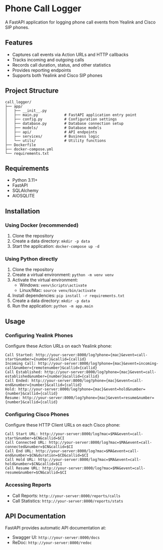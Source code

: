 # Phone Call Logger

A FastAPI application for logging phone call events from Yealink and Cisco SIP phones.

## Features

- Captures call events via Action URLs and HTTP callbacks
- Tracks incoming and outgoing calls
- Records call duration, status, and other statistics
- Provides reporting endpoints
- Supports both Yealink and Cisco SIP phones

## Project Structure

```
call_logger/
├── app/
│   ├── __init__.py
│   ├── main.py            # FastAPI application entry point
│   ├── config.py          # Configuration settings
│   ├── database.py        # Database connection setup
│   ├── models/            # Database models
│   ├── api/               # API endpoints
│   ├── services/          # Business logic
│   └── utils/             # Utility functions
├── Dockerfile
├── docker-compose.yml
└── requirements.txt
```

## Requirements

- Python 3.11+
- FastAPI
- SQLAlchemy
- AIOSQLITE

## Installation

### Using Docker (recommended)

1. Clone the repository
2. Create a data directory: `mkdir -p data`
3. Start the application: `docker-compose up -d`

### Using Python directly

1. Clone the repository
2. Create a virtual environment: `python -m venv venv`
3. Activate the virtual environment: 
   - Windows: `venv\Scripts\activate`
   - Linux/Mac: `source venv/bin/activate`
4. Install dependencies: `pip install -r requirements.txt`
5. Create a data directory: `mkdir -p data`
6. Run the application: `python -m app.main`

## Usage

### Configuring Yealink Phones

Configure these Action URLs on each Yealink phone:

```
Call Started: http://your-server:8000/log?phone={mac}&event=call-start&number={number}&callid={callid}
Incoming Call: http://your-server:8000/log?phone={mac}&event=incoming-call&number={remotenumber}&callid={callid}
Call Established: http://your-server:8000/log?phone={mac}&event=call-established&number={number}&callid={callid}
Call Ended: http://your-server:8000/log?phone={mac}&event=call-end&number={number}&callid={callid}
Hold: http://your-server:8000/log?phone={mac}&event=hold&number={number}&callid={callid}
Resume: http://your-server:8000/log?phone={mac}&event=resume&number={number}&callid={callid}
```

### Configuring Cisco Phones

Configure these HTTP Client URLs on each Cisco phone:

```
Call Start URL: http://your-server:8000/log?mac=$MA&event=call-start&number=$CN&callid=$CI
Call Connected URL: http://your-server:8000/log?mac=$MA&event=call-connected&number=$CN&callid=$CI
Call End URL: http://your-server:8000/log?mac=$MA&event=call-end&number=$CN&duration=$CD&callid=$CI
Call Hold URL: http://your-server:8000/log?mac=$MA&event=call-hold&number=$CN&callid=$CI
Call Resume URL: http://your-server:8000/log?mac=$MA&event=call-resume&number=$CN&callid=$CI
```

### Accessing Reports

- Call Reports: `http://your-server:8000/reports/calls`
- Call Statistics: `http://your-server:8000/reports/stats`

## API Documentation

FastAPI provides automatic API documentation at:
- Swagger UI: `http://your-server:8000/docs`
- ReDoc: `http://your-server:8000/redoc`
